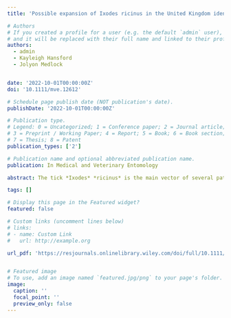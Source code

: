 ```yaml
---
title: 'Possible expansion of Ixodes ricinus in the United Kingdom identified through the Tick Surveillance Scheme between 2013 and 2020'

# Authors
# If you created a profile for a user (e.g. the default `admin` user), write the username (folder name) here
# and it will be replaced with their full name and linked to their profile.
authors:
  - admin
  - Kayleigh Hansford
  - Jolyon Medlock


date: '2022-10-01T00:00:00Z'
doi: '10.1111/mve.12612'

# Schedule page publish date (NOT publication's date).
publishDate: '2022-10-01T00:00:00Z'

# Publication type.
# Legend: 0 = Uncategorized; 1 = Conference paper; 2 = Journal article;
# 3 = Preprint / Working Paper; 4 = Report; 5 = Book; 6 = Book section;
# 7 = Thesis; 8 = Patent
publication_types: ['2']

# Publication name and optional abbreviated publication name.
publication: In Medical and Veterinary Entomology

abstract: The tick *Ixodes* *ricinus* is the main vector of several pathogens including *Borrelia* *burgdorferi* s.l. (agent of Lyme borreliosis) and tick-borne encephalitis virus. Its distribution depends on many factors including suitable habitat, climate and presence of hosts. In this study, we present records of *I*. *ricinus* bites on humans, dogs and cats in the UK obtained through the Tick Surveillance Scheme between 2013 and 2020. We divided the UK into 20 km x 20 km grids and 9.2% (range 1.2%–30%) of grids had at least one record every year since 2013. Most regions reported a yearly increase in the percentage of grids reporting *I*. *ricinus* since 2013 and the highest changes occurred in the South and East England with 5%–6.7% of new grids reporting *I*. *ricinus* bites each year in areas that never reported ticks before. Spatiotemporal analyses suggested that, while all regions recorded *I*. *ricinus* in new areas every year, there was a yearly decline in the percentage of new areas covered, except for Scotland. We discuss potential drivers of tick expansion, including reforestation and increase in deer populations.

tags: []

# Display this page in the Featured widget?
featured: false

# Custom links (uncomment lines below)
# links:
# - name: Custom Link
#   url: http://example.org

url_pdf: 'https://resjournals.onlinelibrary.wiley.com/doi/full/10.1111/mve.12612'


# Featured image
# To use, add an image named `featured.jpg/png` to your page's folder.
image:
  caption: ''
  focal_point: ''
  preview_only: false
---
```

